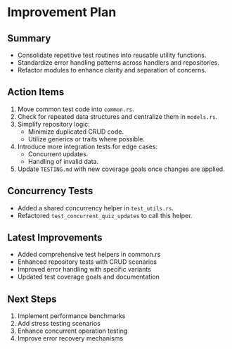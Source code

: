 # Improvement Plan

## Summary
- Consolidate repetitive test routines into reusable utility functions.
- Standardize error handling patterns across handlers and repositories.
- Refactor modules to enhance clarity and separation of concerns.

## Action Items
1. Move common test code into `common.rs`.
2. Check for repeated data structures and centralize them in `models.rs`.
3. Simplify repository logic:
   - Minimize duplicated CRUD code.
   - Utilize generics or traits where possible.
4. Introduce more integration tests for edge cases:
   - Concurrent updates.
   - Handling of invalid data.
5. Update `TESTING.md` with new coverage goals once changes are applied.

## Concurrency Tests
- Added a shared concurrency helper in `test_utils.rs`.
- Refactored `test_concurrent_quiz_updates` to call this helper.

## Latest Improvements
- Added comprehensive test helpers in common.rs
- Enhanced repository tests with CRUD scenarios
- Improved error handling with specific variants
- Updated test coverage goals and documentation

## Next Steps
1. Implement performance benchmarks
2. Add stress testing scenarios
3. Enhance concurrent operation testing
4. Improve error recovery mechanisms